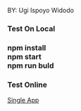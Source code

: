 BY: Ugi Ispoyo Widodo

<h3>Test On Local<h3>
<span>npm install</span><br/>
<span>npm start</span><br/>
<span>npm run buld</span>
<h3>Test Online</h3>
<a href="https://test-kumparan-ugi.firebaseapp.com/" target="_blank">Single App</a>